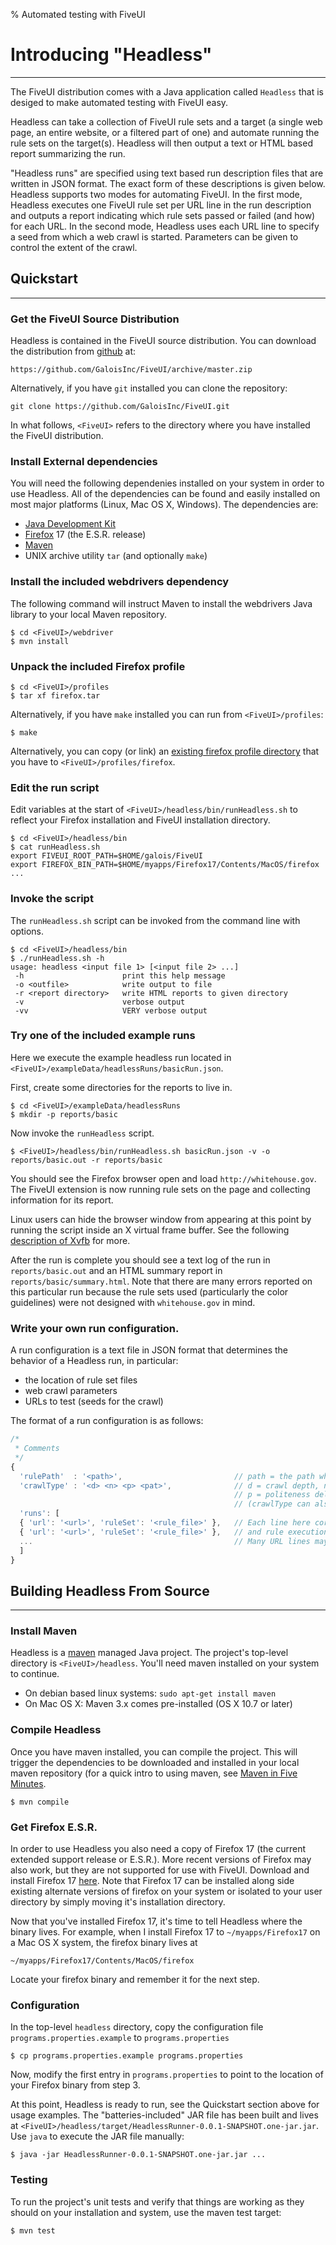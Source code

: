 % Automated testing with FiveUI

# Introducing "Headless"

-------------

The FiveUI distribution comes with a Java application called `Headless` that is
desiged to make automated testing with FiveUI easy.

Headless can take a collection of FiveUI rule sets and a target
(a single web page, an entire website, or a filtered part of one)
and automate running the rule sets on the target(s). Headless
will then output a text or HTML based report summarizing the run.

"Headless runs" are specified using text based run description files that are
written in JSON format. The exact form of these descriptions is given below.
Headless supports two modes for automating FiveUI. In the first mode,
Headless executes one FiveUI rule set per URL line in the run description and
outputs a report indicating which rule sets passed or failed (and how) for each
URL. In the second mode, Headless uses each URL line to specify a seed from
which a web crawl is started.  Parameters can be given to control the extent of
the crawl.


## Quickstart

-------------

### Get the FiveUI Source Distribution

Headless is contained in the FiveUI source distribution. You can download the
distribution from [github](http://github.com/galoisinc/FiveUI) at:

    https://github.com/GaloisInc/FiveUI/archive/master.zip

Alternatively, if you have `git` installed you can clone the repository:

    git clone https://github.com/GaloisInc/FiveUI.git

In what follows, `<FiveUI>` refers to the directory where you have installed the
FiveUI distribution.

### Install External dependencies

You will need the following dependenies installed on your system in order
to use Headless. All of the dependencies can be found and easily installed
on most major platforms (Linux, Mac OS X, Windows). The dependencies are:

 - [Java Development Kit](http://www.java.com)
 - [Firefox](http://www.mozilla.org/en-US/firefox/organizations/all.html) 17 (the
   E.S.R. release)
 - [Maven](http://maven.apache.org/download.cgi)
 - UNIX archive utility `tar` (and optionally `make`)

### Install the included webdrivers dependency

The following command will instruct Maven to install
the webdrivers Java library to your local Maven repository.

```
$ cd <FiveUI>/webdriver
$ mvn install
```

### Unpack the included Firefox profile

```
$ cd <FiveUI>/profiles
$ tar xf firefox.tar
```

Alternatively, if you have `make` installed you can run from `<FiveUI>/profiles`:

```
$ make
```

Alternatively, you can copy (or link) an [existing firefox profile
directory](http://support.mozilla.org/en-US/kb/profiles-where-firefox-stores-user-data)
that you have to `<FiveUI>/profiles/firefox`.

### Edit the run script

Edit variables at the start of `<FiveUI>/headless/bin/runHeadless.sh` to
reflect your Firefox installation and FiveUI installation directory.

```
$ cd <FiveUI>/headless/bin
$ cat runHeadless.sh
export FIVEUI_ROOT_PATH=$HOME/galois/FiveUI
export FIREFOX_BIN_PATH=$HOME/myapps/Firefox17/Contents/MacOS/firefox
...
```

### Invoke the script

The `runHeadless.sh` script can be invoked from the command line with options.

```
$ cd <FiveUI>/headless/bin
$ ./runHeadless.sh -h
usage: headless <input file 1> [<input file 2> ...]
 -h                      print this help message
 -o <outfile>            write output to file
 -r <report directory>   write HTML reports to given directory
 -v                      verbose output
 -vv                     VERY verbose output
```

### Try one of the included example runs

Here we execute the example headless run located in
`<FiveUI>/exampleData/headlessRuns/basicRun.json`.

First, create some directories for the reports to live in.

```
$ cd <FiveUI>/exampleData/headlessRuns
$ mkdir -p reports/basic
```

Now invoke the `runHeadless` script.

```
$ <FiveUI>/headless/bin/runHeadless.sh basicRun.json -v -o reports/basic.out -r reports/basic
```

You should see the Firefox browser open and load `http://whitehouse.gov`. The FiveUI
extension is now running rule sets on the page and collecting information for its
report.

Linux users can hide the browser window from appearing at this point
by running the script inside an X virtual frame buffer. See the
following [description of Xvfb](http://en.wikipedia.org/wiki/Xvfb)
for more.

After the run is complete you should see a text log of the run in
`reports/basic.out` and an HTML summary report in
`reports/basic/summary.html`. Note that there are many errors
reported on this particular run because the rule sets used (particularly
the color guidelines) were not designed with `whitehouse.gov` in
mind.

### Write your own run configuration.

A run configuration is a text file in JSON format that determines the behavior
of a Headless run, in particular:

 - the location of rule set files
 - web crawl parameters
 - URLs to test (seeds for the crawl)

The format of a run configuration is as follows:

```javascript
/*
 * Comments
 */
{
  'rulePath'  : '<path>',                         // path = the path where rule set files referenced below live.
  'crawlType' : '<d> <n> <p> <pat>',              // d = crawl depth, n = max number of pages to retrieve.
                                                  // p = politeness delay (ms), pat = URL glob pattern
                                                  // (crawlType can also be 'none').
  'runs': [
  { 'url': '<url>', 'ruleSet': '<rule_file>' },   // Each line here corresponds to a separate webcrawl
  { 'url': '<url>', 'ruleSet': '<rule_file>' },   // and rule execution pass.
  ...                                             // Many URL lines may follow.
  ]
}
```

## Building Headless From Source

----------------

### Install Maven

Headless is a [maven](http://maven.apache.org/) managed Java project. The
project's top-level directory is `<FiveUI>/headless`.  You'll need maven
installed on your system to continue.

 - On debian based linux systems: `sudo apt-get install maven`
 - On Mac OS X: Maven 3.x comes pre-installed (OS X 10.7 or later)

### Compile Headless

Once you have maven installed, you can compile the project. This will trigger
the dependencies to be downloaded and installed in your local maven repository
(for a quick intro to using maven, see [Maven in Five
Minutes](http://maven.apache.org/guides/getting-started/maven-in-five-minutes.html).

```
$ mvn compile
```

### Get Firefox E.S.R.

In order to use Headless you also need a copy of Firefox 17 (the current
extended support release or E.S.R.). More recent versions of Firefox may also work, but
they are not supported for use with FiveUI. Download and install Firefox 17
[here](http://www.mozilla.org/en-US/firefox/organizations/all.html). Note that
Firefox 17 can be installed along side existing alternate versions of firefox on
your system or isolated to your user directory by simply moving it's
installation directory.

Now that you've installed Firefox 17, it's time to tell Headless where the
binary lives. For example, when I install Firefox 17 to `~/myapps/Firefox17` on a
Mac OS X system, the firefox binary lives at

```
~/myapps/Firefox17/Contents/MacOS/firefox
```

Locate your firefox binary and remember it for the next step.

### Configuration

In the top-level `headless` directory, copy the configuration file
`programs.properties.example` to `programs.properties`

```
$ cp programs.properties.example programs.properties
```

Now, modify the first entry in `programs.properties`
to point to the location of your Firefox binary from step 3.

At this point, Headless is ready to run, see the Quickstart section above for
usage examples. The "batteries-included" JAR file has been built and lives at
`<FiveUI>/headless/target/HeadlessRunner-0.0.1-SNAPSHOT.one-jar.jar`. Use `java`
to execute the JAR file manually:

```
$ java -jar HeadlessRunner-0.0.1-SNAPSHOT.one-jar.jar ...
```

### Testing

To run the project's unit tests and verify that things are working as they should on
your installation and system, use the maven test target:

```
$ mvn test
```
